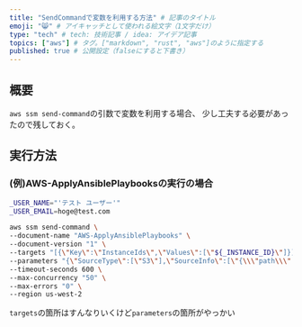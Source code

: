 ```yaml
---
title: "SendCommandで変数を利用する方法" # 記事のタイトル
emoji: "😸" # アイキャッチとして使われる絵文字（1文字だけ）
type: "tech" # tech: 技術記事 / idea: アイデア記事
topics: ["aws"] # タグ。["markdown", "rust", "aws"]のように指定する
published: true # 公開設定（falseにすると下書き）
---
```


## 概要
`aws ssm send-command`の引数で変数を利用する場合、
少し工夫する必要があったので残しておく。


## 実行方法

### (例)AWS-ApplyAnsiblePlaybooksの実行の場合

```bash
_USER_NAME="'テスト ユーザー'"
_USER_EMAIL=hoge@test.com
```

```bash
aws ssm send-command \
--document-name "AWS-ApplyAnsiblePlaybooks" \
--document-version "1" \
--targets "[{\"Key\":\"InstanceIds\",\"Values\":[\"${_INSTANCE_ID}\"]}]" \
--parameters "{\"SourceType\":[\"S3\"],\"SourceInfo\":[\"{\\\"path\\\":\\\"https://XXXXXXXXXXXXXXX.s3.us-west-2.amazonaws.com/ec2_cloud9/ansible.zip\\\"}\"],\"InstallDependencies\":[\"True\"],\"PlaybookFile\":[\"main.yml\"],\"ExtraVariables\":[\"SSM=True user_name=${_USER_NAME} user_email=${_USER_EMAIL}\"],\"Check\":[\"False\"],\"Verbose\":[\"-vvvv\"],\"TimeoutSeconds\":[\"3600\"]}" \
--timeout-seconds 600 \
--max-concurrency "50" \
--max-errors "0" \
--region us-west-2
```

`targets`の箇所はすんなりいくけど`parameters`の箇所がやっかい

